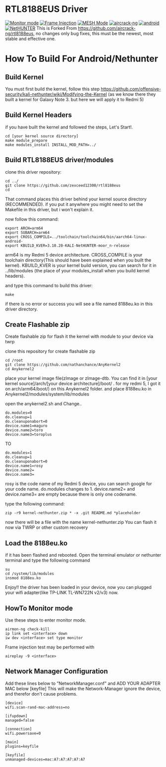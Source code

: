 
# RTL8188EUS Driver
[![Monitor mode](https://img.shields.io/badge/monitor%20mode-supported-brightgreen.svg)](#) [![Frame Injection](https://img.shields.io/badge/monitor%20mode-supported-brightgreen.svg)](#) [![MESH Mode](https://img.shields.io/badge/mesh%20mode-supported-brightgreen.svg)](#) [![aircrack-ng](https://img.shields.io/badge/aircrack--ng-supported-blue.svg)](#) [![android](https://img.shields.io/badge/android-supported-blue.svg)](#) [![NetHUNTER](https://img.shields.io/badge/NetHUNTER-supported-red.svg)](#)
This is Forked From https://github.com/aircrack-ng/rtl8188eus, no changes only bug fixes, this must be the newest, most stable and effective one.

# How To Build For Android/Nethunter
## Build Kernel
You must first build the kernel, follow this step https://github.com/offensive-security/kali-nethunter/wiki/Modifying-the-Kernel
(as we know there they built a kernel for Galaxy Note 3. but here we will apply it to Redmi 5)

## Build Kernel Headers
if you have built the kernel and followed the steps, Let's Start!. 
```
cd [your kernel source directory]
make module_prepare
make modules_install INSTALL_MOD_PATH=../
```
## Build RTL8188EUS driver/modules
clone this driver repository:
```
cd ../
git clone https://github.com/zexceed12300/rtl8188eus
cd
```
That command places this driver behind your kernel source directory (RECOMMENDED). if you put it anywhere you might need to set the Makefile in this driver, but i won't explain it.

now follow this command:
```
export ARCH=arm64
export SUBARCH=arm64
export CROSS_COMPILE=../toolchain/toolchain64/bin/aarch64-linux-android-
export KBUILD_KVER=3.10.20-KALI-NetHUNTER-moor_n-release
```
arm64 is my Redmi 5 device architecture. CROSS_COMPILE is your toolchain directory(This should have been explained when you built the kernel). KBUILD_KVER is your kernel build version, you can search for it in ../lib/modules (the place of your modules_install when you build kernel headers).


and type this command to build this driver: 
```
make
```
if there is no error or success you will see a file named 8188eu.ko in this driver directory. 
## Create Flashable zip 
Create flashable zip for flash it the kernel with module to your device via twrp

clone this repository for create flashable zip
```
cd /root
git clone https://github.com/nathanchance/AnyKernel2
cd Anykernel2
```
place your kernel image file(zImage or zImage-dtb. You can find it in [your kernel source]/arch/[your device architecture]/boot/ . for my redmi 5, I got it on arch/arm64/boot/) on this Anykernel2 folder. and place 8188eu.ko in Anykernel2/modules/system/lib/modules

open the anykernel2.sh and Change..
```
do.modules=0
do.cleanup=1
do.cleanuponabort=0
device.name1=maguro
device.name2=toro
device.name3=toroplus
```
TO
```
do.modules=1
do.cleanup=1
do.cleanuponabort=0
device.name1=rosy
device.name2=
device.name3=
```
rosy is the code name of my Redmi 5 device, you can search google for your code name. do.modules changes to 1. device.name2= and device.name3= are empty because there is only one codename.

type the following command:
```
zip -r9 kernel-nethunter.zip * -x .git README.md *placeholder
```
now there will be a file with the name kernel-nethunter.zip 
You can flash it now via TWRP or other custom recovery
## Load the 8188eu.ko
if it has been flashed and rebooted. Open the terminal emulator or nethunter terminal and type the following command
```
su
cd /system/lib/modules
insmod 8188eu.ko
```
Enjoy!! the driver has been loaded in your device, now you can plugged your wifi adapter(like TP-LINK TL-WN722N v2/v3) now.
## HowTo Monitor mode
Use these steps to enter monitor mode.
```
airmon-ng check-kill
ip link set <interface> down
iw dev <interface> set type monitor
```
Frame injection test may be performed with
```
aireplay -9 <interface>
```
## Network Manager Configuration
Add these lines below to "NetworkManager.conf" and ADD YOUR ADAPTER MAC below [keyfile] This will make the Network-Manager ignore the device, and therefor don't cause problems.
```
[device]
wifi.scan-rand-mac-address=no

[ifupdown]
managed=false

[connection]
wifi.powersave=0

[main]
plugins=keyfile

[keyfile]
unmanaged-devices=mac:A7:A7:A7:A7:A7
```

